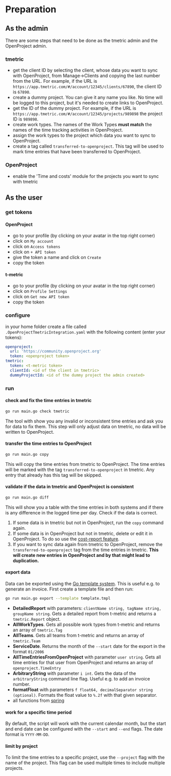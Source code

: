 # Preparation
## As the admin
There are some steps that need to be done as the tmetric admin and the OpenProject admin.

### tmetric
- get the client ID by selecting the client, whose data you want to sync with OpenProject, from Manage->Clients and copying the last number from the URL. For example, if the URL is `https://app.tmetric.com/#/account/12345/clients/67890`, the client ID is `67890`.
- create a dummy project. You can give it any name you like. No time will be logged to this project, but it's needed to create links to OpenProject.
- get the ID of the dummy project. For example, if the URL is `https://app.tmetric.com/#/account/12345/projects/989898` the project ID is `989898`.
- create work types. The names of the Work Types **must match** the names of the time tracking activities in OpenProject.
- assign the work types to the project which data you want to sync to OpenProject.
- create a tag called `transferred-to-openproject`. This tag will be used to mark time entries that have been transferred to OpenProject.

### OpenProject
- enable the 'Time and costs' module for the projects you want to sync with tmetric

## As the user
### get tokens
#### OpenProject
- go to your profile (by clicking on your avatar in the top right corner)
- click on `My account`
- click on `Access tokens`
- click on `+ API token`
- give the token a name and click on `Create`
- copy the token

#### t-metric
- go to your profile (by clicking on your avatar in the top right corner)
- click on `Profile Settings`
- click on `Get new API token`
- copy the token

### configure

in your home folder create a file called `.OpenProjectTmetricIntegration.yaml` with the following content (enter your tokens):

```yaml
openproject:
  url: 'https://community.openproject.org'
  token: <openproject token>
tmetric:
  token: <t-metric token>
  clientId: <id of the client in tmetric>
  dummyProjectId: <id of the dummy project the admin created>
```

### run

#### check and fix the time entries in tmetric
```bash
go run main.go check tmetric
```

The tool with show you any invalid or inconsistent time entries and ask you for data to fix them.
This step will only adjust data on tmetric, no data will be written to OpenProject.

#### transfer the time entries to OpenProject
```bash
go run main.go copy
```

This will copy the time entries from tmetric to OpenProject. The time entries will be marked with the tag `transferred-to-openproject` in tmetric. Any entry that already has this tag will be skipped.

#### validate if the data in tmetric and OpenProject is consistent
```bash
go run main.go diff
```
This will show you a table with the time entries in both systems and if there is any difference in the logged time per day. Check if the data is correct.

1. If some data is in tmetric but not in OpenProject, run the `copy` command again.
2. If some data is in OpenProject but not in tmetric, delete or edit it in OpenProject. To do so use the [cost-report feature](https://www.openproject.org/docs/user-guide/time-and-costs/reporting/).
3. If you want to sync data again from tmetric to OpenProject, remove the `transferred-to-openproject` tag from the time entries in tmetric. **This will create new entries in OpenProject and by that might lead to duplication.**

#### export data
Data can be exported using the [Go template system](https://pkg.go.dev/text/template). This is useful e.g. to generate an invoice.
First create a template file and then run:
    
```bash
go run main.go export --template template.tmpl
```

- **DetailedReport** with parameters: `clientName string, tagName string, groupName string`. Gets a detailed report from t-metric and returns a `tmetric.Report` object.
- **AllWorkTypes**. Gets all possible work types from t-metric and returns an array of `tmetric.Tag`
- **AllTeams**. Gets all teams from t-metric and returns an array of `tmetric.Team`
- **ServiceDate**. Returns the month of the `--start` date for the export in the format `01/2006`
- **AllTimeEntriesFromOpenProject** with parameter `user string`. Gets all time entries for that user from OpenProject and returns an array of `openproject.TimeEntry`
- **ArbitraryString** with parameter `i int`. Gets the data of the `arbitraryString` command line flag. Useful e.g. to add an invoice number.
- **formatFloat** with parameters `f float64, decimalSeparator string (optional)`. Formats the float value to `%.2f` with that given separator.
- all functions from [spring](https://masterminds.github.io/sprig/)

#### work for a specific time period
By default, the script will work with the current calendar month, but the start and end date can be configured with the `--start` and `--end` flags. The date format is `YYYY-MM-DD`.

#### limit by project
To limit the time entries to a specific project, use the `--project` flag with the name of the project. This flag can be used multiple times to include multiple projects.
